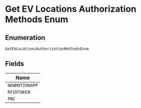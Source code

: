 
# Get EV Locations Authorization Methods Enum

## Enumeration

`GetEVLocationsAuthorizationMethodsEnum`

## Fields

| Name |
|  --- |
| `NEWMOTIONAPP` |
| `RFIDTOKEN` |
| `PNC` |

